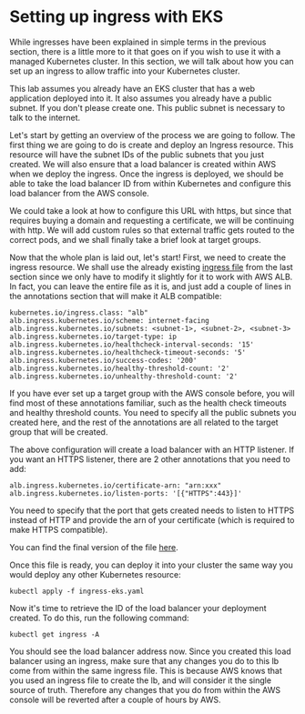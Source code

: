 # Setting up ingress with EKS

While ingresses have been explained in simple terms in the previous section, there is a little more to it that goes on if you wish to use it with a managed Kubernetes cluster. In this section, we will talk about how you can set up an ingress to allow traffic into your Kubernetes cluster.

This lab assumes you already have an EKS cluster that has a web application deployed into it. It also assumes you already have a public subnet. If you don't please create one. This public subnet is necessary to talk to the internet.

Let's start by getting an overview of the process we are going to follow. The first thing we are going to do is create and deploy an Ingress resource. This resource will have the subnet IDs of the public subnets that you just created. We will also ensure that a load balancer is created within AWS when we deploy the ingress. Once the ingress is deployed, we should be able to take the load balancer ID from within Kubernetes and configure this load balancer from the AWS console.

We could take a look at how to configure this URL with https, but since that requires buying a domain and requesting a certificate, we will be continuing with http. We will add custom rules so that external traffic gets routed to the correct pods, and we shall finally take a brief look at target groups.

Now that the whole plan is laid out, let's start! First, we need to create the ingress resource. We shall use the already existing [ingress file](./ingress.yaml) from the last section since we only have to modify it slightly for it to work with AWS ALB. In fact, you can leave the entire file as it is, and just add a couple of lines in the annotations section that will make it ALB compatible:

```
kubernetes.io/ingress.class: "alb"
alb.ingress.kubernetes.io/scheme: internet-facing
alb.ingress.kubernetes.io/subnets: <subnet-1>, <subnet-2>, <subnet-3>
alb.ingress.kubernetes.io/target-type: ip 
alb.ingress.kubernetes.io/healthcheck-interval-seconds: '15'
alb.ingress.kubernetes.io/healthcheck-timeout-seconds: '5'
alb.ingress.kubernetes.io/success-codes: '200'
alb.ingress.kubernetes.io/healthy-threshold-count: '2'
alb.ingress.kubernetes.io/unhealthy-threshold-count: '2'
```

If you have ever set up a target group with the AWS console before, you will find most of these annotations familiar, such as the health check timeouts and healthy threshold counts. You need to specify all the public subnets you created here, and the rest of the annotations are all related to the target group that will be created. 

The above configuration will create a load balancer with an HTTP listener. If you want an HTTPS listener, there are 2 other annotations that you need to add:

```
alb.ingress.kubernetes.io/certificate-arn: "arn:xxx"
alb.ingress.kubernetes.io/listen-ports: '[{"HTTPS":443}]'
```

You need to specify that the port that gets created needs to listen to HTTPS instead of HTTP and provide the arn of your certificate (which is required to make HTTPS compatible).

You can find the final version of the file [here](./ingress-eks.yaml). 

Once this file is ready, you can deploy it into your cluster the same way you would deploy any other Kubernetes resource:

```
kubectl apply -f ingress-eks.yaml
```

Now it's time to retrieve the ID of the load balancer your deployment created. To do this, run the following command:

```
kubectl get ingress -A
```

You should see the load balancer address now. Since you created this load balancer using an ingress, make sure that any changes you do to this lb come from within the same ingress file. This is because AWS knows that you used an ingress file to create the lb, and will consider it the single source of truth. Therefore any changes that you do from within the AWS console will be reverted after a couple of hours by AWS.